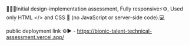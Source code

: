 👨🏻‍💻Initial design-implementation assessment, Fully responsive⚡⚙️, Used only HTML </> and CSS 🎨 (no JavaScript or server-side code).💻 

public deployment link ⚙️▶️ - https://bionic-talent-technical-assessment.vercel.app/
